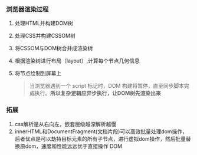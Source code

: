 ### 浏览器渲染过程

1. 处理HTML并构建DOM树

2. 处理CSS并构建CSSOM树

3. 将CSSOM与DOM树合并成渲染树

4. 根据渲染树进行布局（layout）,计算每个节点几何信息

5. 将节点绘制到屏幕上

   > 当浏览器遇到一个 script 标记时，DOM 构建将暂停，直至同步脚本完成执行。**所以复杂逻辑应异步执行，让DOM树先渲染出来**

### 拓展

1. css解析是从右向左，嵌套层级越深解析越慢
2. innerHTML和DocumentFragment(文档片段)可以高效批量处理dom操作，后者优点是可以劫持目标元素的所有子节点，进行虚拟dom操作，然后批量替换原dom，速度和性能远远优于直接操作 DOM
